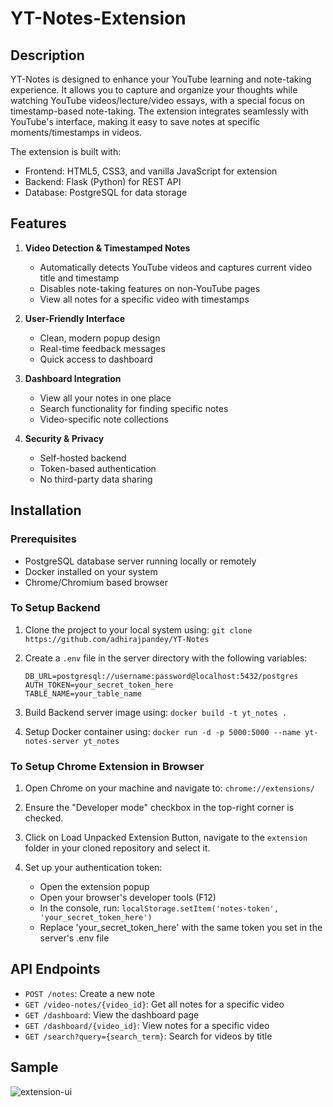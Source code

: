 # YT-Notes-Extension

## Description
YT-Notes is designed to enhance your YouTube learning and note-taking experience. It allows you to capture and organize your thoughts while watching YouTube videos/lecture/video essays, with a special focus on timestamp-based note-taking. The extension integrates seamlessly with YouTube's interface, making it easy to save notes at specific moments/timestamps in videos.

The extension is built with:
- Frontend: HTML5, CSS3, and vanilla JavaScript for extension
- Backend: Flask (Python) for REST API
- Database: PostgreSQL for data storage

## Features
1. **Video Detection & Timestamped Notes**
   - Automatically detects YouTube videos and captures current video title and timestamp
   - Disables note-taking features on non-YouTube pages
   - View all notes for a specific video with timestamps

2. **User-Friendly Interface**
   - Clean, modern popup design
   - Real-time feedback messages
   - Quick access to dashboard

3. **Dashboard Integration**
   - View all your notes in one place
   - Search functionality for finding specific notes
   - Video-specific note collections

4. **Security & Privacy**
   - Self-hosted backend
   - Token-based authentication
   - No third-party data sharing



## Installation

### Prerequisites
- PostgreSQL database server running locally or remotely
- Docker installed on your system
- Chrome/Chromium based browser

### To Setup Backend
1. Clone the project to your local system using: `git clone https://github.com/adhirajpandey/YT-Notes`

2. Create a `.env` file in the server directory with the following variables:
   ```
   DB_URL=postgresql://username:password@localhost:5432/postgres
   AUTH_TOKEN=your_secret_token_here
   TABLE_NAME=your_table_name
   ```

3. Build Backend server image using: `docker build -t yt_notes .`

4. Setup Docker container using: `docker run -d -p 5000:5000 --name yt-notes-server yt_notes`

### To Setup Chrome Extension in Browser
1. Open Chrome on your machine and navigate to: `chrome://extensions/`

2. Ensure the "Developer mode" checkbox in the top-right corner is checked.

3. Click on Load Unpacked Extension Button, navigate to the `extension` folder in your cloned repository and select it.

4. Set up your authentication token:
   - Open the extension popup
   - Open your browser's developer tools (F12)
   - In the console, run: `localStorage.setItem('notes-token', 'your_secret_token_here')`
   - Replace 'your_secret_token_here' with the same token you set in the server's .env file

## API Endpoints
- `POST /notes`: Create a new note
- `GET /video-notes/{video_id}`: Get all notes for a specific video
- `GET /dashboard`: View the dashboard page
- `GET /dashboard/{video_id}`: View notes for a specific video
- `GET /search?query={search_term}`: Search for videos by title

## Sample
![extension-ui](https://github.com/user-attachments/assets/175747d3-7ec3-410b-895c-d26ff996b957)

